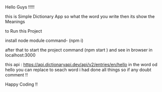 Hello Guys !!!!!

this is Simple Dictionary App so what the word you write then its show the Meanings

to Run this Project 

install node module  command- (npm i)

after that to start the project
command (npm start ) and see in browser in localhost:3000 

this api : https://api.dictionaryapi.dev/api/v2/entries/en/hello
 in the word od hello you can replace to seach word i had done all things so if any doubt comment !!

 Happy Coding !!